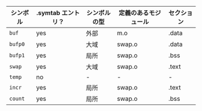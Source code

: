 |シンボル|.symtab エントリ？|シンボルの型|定義のあるモジュール|セクション|
|---|---|---|---|---|
|`buf`|yes|外部|m.o|.data|
|`bufp0`|yes|大域|swap.o|.data|
|`bufp1`|yes|局所|swap.o|.bss|
|`swap`|yes|大域|swap.o|.text|
|`temp`|no|-|-|-|
|`incr`|yes|局所|swap.o|.text|
|`count`|yes|局所|swap.o|.bss|
